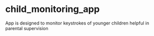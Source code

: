 # child_monitoring_app
App is designed to monitor keystrokes of younger children helpful in parental supervision
